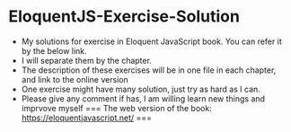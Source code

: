 # EloquentJS-Exercise-Solution
- My solutions for exercise in Eloquent JavaScript book. You can refer it by the below link.
- I will separate them by the chapter.
- The description of these exercises will be in one file in each chapter, and link to the online version
- One exercise might have many solution, just try as hard as I can.
- Please give any comment if has, I am willing learn new things and imprvove myself
=== The web version of the book: https://eloquentjavascript.net/ ===
